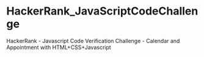 # HackerRank_JavaScriptCodeChallenge
HackerRank - Javascript Code Verification Challenge - Calendar and Appointment with HTML+CSS+Javascript

